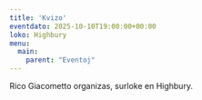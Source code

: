 ```yaml
---
title: 'Kvizo'
eventdato: 2025-10-10T19:00:00+00:00
loko: Highbury
menu:
  main:
    parent: "Eventoj"
---
```


Rico Giacometto organizas, surloke en Highbury.
